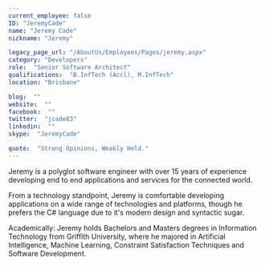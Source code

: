 ```yaml
---
current_employee: false
ID: "JeremyCade"
name: "Jeremy Cade"
nickname: "Jeremy"

legacy_page_url: "/AboutUs/Employees/Pages/jeremy.aspx"
category: "Developers"
role:  "Senior Software Architect"
qualifications:  "B.InfTech (Accl), M.InfTech"
location: "Brisbane"

blog:  ""
website:  ""
facebook:  ""
twitter:  "jcade83"
linkedin:  ""
skype:  "JeremyCade"

quote:  "Strong Opinions, Weakly Held."
---
```


Jeremy is a polyglot software engineer with over 15 years of experience developing end to end applications and services for the connected world.   

From a technology standpoint, Jeremy is comfortable developing applications on a wide range of technologies and platforms, though he prefers the C# language due to it's modern design and syntactic sugar.   

Academically: Jeremy holds Bachelors and Masters degrees in Information Technology from Griffith University, where he majored in Artificial Intelligence, Machine Learning, Constraint Satisfaction Techniques and Software Development.   